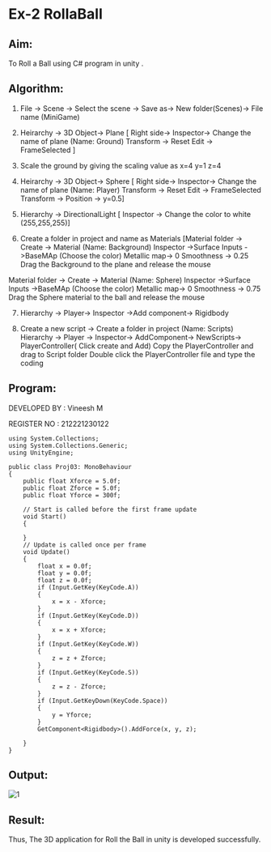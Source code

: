 # Ex-2 RollaBall

## Aim:
To Roll a Ball using C# program in unity .

## Algorithm:

1. File -> Scene -> Select the scene -> Save as-> New folder(Scenes)-> File name (MiniGame)

2. Heirarchy -> 3D Object-> Plane 
[ Right side-> Inspector-> Change the name of plane (Name: Ground)
Transform -> Reset
Edit -> FrameSelected ]

3. Scale the ground by giving the scaling value as x=4 y=1 z=4

4. Heirarchy -> 3D Object-> Sphere
[ Right side-> Inspector-> Change the name of plane (Name: Player)
Transform -> Reset
Edit -> FrameSelected 
Transform -> Position -> y=0.5]

5. Hierarchy -> DirectionalLight
[ Inspector -> Change the color to white (255,255,255)]

6. Create a folder in project and name as Materials
[Material folder -> Create -> Material (Name: Background)
Inspector ->Surface Inputs ->BaseMAp (Choose the color)
Metallic map-> 0
Smoothness -> 0.25
Drag the Background to the plane and release the mouse

Material folder -> Create -> Material (Name: Sphere)
Inspector ->Surface Inputs ->BaseMAp (Choose the color)
Metallic map-> 0
Smoothness -> 0.75
Drag the Sphere material to the ball and release the mouse

 7. Hierarchy -> Player-> Inspector ->Add component-> Rigidbody

8. Create a new script -> Create a folder in project (Name: Scripts)
Hierarchy -> Player -> Inspector-> AddComponent-> NewScripts-> PlayerController( Click create and Add)
Copy the PlayerController and drag to Script folder
Double click the PlayerController file and type the coding

## Program:
DEVELOPED BY : Vineesh M

REGISTER NO : 212221230122 
```
using System.Collections;
using System.Collections.Generic;
using UnityEngine;

public class Proj03: MonoBehaviour
{
    public float Xforce = 5.0f;
    public float Zforce = 5.0f;
    public float Yforce = 300f;

    // Start is called before the first frame update
    void Start()
    {

    }
    // Update is called once per frame
    void Update()
    {
        float x = 0.0f;
        float y = 0.0f;
        float z = 0.0f;
        if (Input.GetKey(KeyCode.A))
        {
            x = x - Xforce;
        }
        if (Input.GetKey(KeyCode.D))
        {
            x = x + Xforce;
        }
        if (Input.GetKey(KeyCode.W))
        {
            z = z + Zforce;
        }
        if (Input.GetKey(KeyCode.S))
        {
            z = z - Zforce;
        }
        if (Input.GetKeyDown(KeyCode.Space))
        {
            y = Yforce;
        }
        GetComponent<Rigidbody>().AddForce(x, y, z);

    }
}
```

## Output:
![1](https://user-images.githubusercontent.com/93427254/230867751-579bb461-8c69-4ef6-965a-4f7be64ac77e.png)

## Result:
Thus, The 3D application for Roll the Ball in unity is developed successfully.
